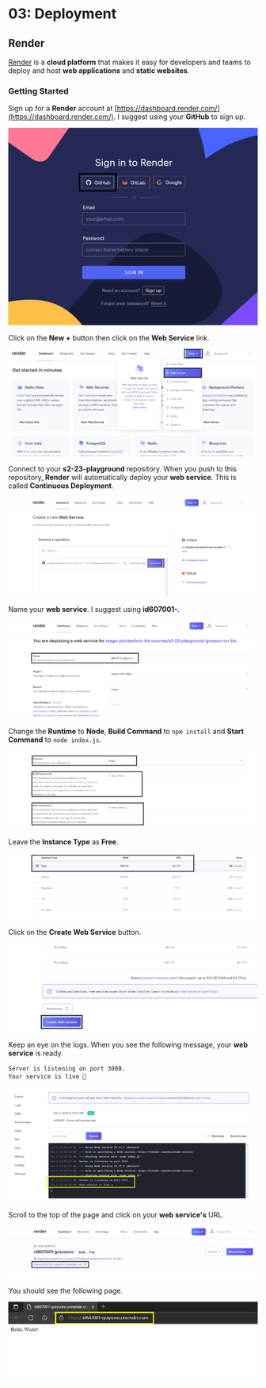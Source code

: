 # 03: Deployment

## Render

[Render](https://render.com/) is a **cloud platform** that makes it easy for developers and teams to deploy and host **web applications** and **static websites**.

### Getting Started

Sign up for a **Render** account at [https://dashboard.render.com/](https://dashboard.render.com/). I suggest using your **GitHub** to sign up.

![](<../resources (ignore)/img/03/render-1.PNG>)

Click on the **New +** button then click on the **Web Service** link.

![](<../resources (ignore)/img/03/render-2.PNG>)

Connect to your **s2-23-playground** repository. When you push to this repository, **Render** will automatically deploy your **web service**. This is called **Continuous Deployment**.

![](<../resources (ignore)/img/03/render-3.PNG>)

Name your **web service**. I suggest using **id607001-<your username>**.

![](<../resources (ignore)/img/03/render-4.PNG>)

Change the **Runtime** to **Node**, **Build Command** to `npm install` and **Start Command** to `node index.js`.

![](<../resources (ignore)/img/03/render-5.PNG>)

Leave the **Instance Type** as **Free**.

![](<../resources (ignore)/img/03/render-6.PNG>)

Click on the **Create Web Service** button.

![](<../resources (ignore)/img/03/render-7.PNG>)

Keep an eye on the logs. When you see the following message, your **web service** is ready.

```bash
Server is listening on port 3000.
Your service is live 🎉
```

![](<../resources (ignore)/img/03/render-8.PNG>)

Scroll to the top of the page and click on your **web service's** URL.

![](<../resources (ignore)/img/03/render-9.PNG>)

You should see the following page.

![](<../resources (ignore)/img/03/render-10.PNG>)